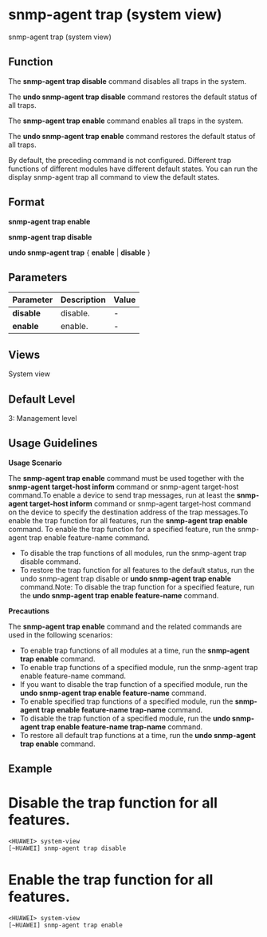 snmp-agent trap (system view)
=============================

snmp-agent trap (system view)

Function
--------



The **snmp-agent trap disable** command disables all traps in the system.

The **undo snmp-agent trap disable** command restores the default status of all traps.

The **snmp-agent trap enable** command enables all traps in the system.

The **undo snmp-agent trap enable** command restores the default status of all traps.



By default, the preceding command is not configured. Different trap functions of different modules have different default states. You can run the display snmp-agent trap all command to view the default states.


Format
------

**snmp-agent trap enable**

**snmp-agent trap disable**

**undo snmp-agent trap** { **enable** | **disable** }


Parameters
----------

| Parameter | Description | Value |
| --- | --- | --- |
| **disable** | disable. | - |
| **enable** | enable. | - |



Views
-----

System view


Default Level
-------------

3: Management level


Usage Guidelines
----------------

**Usage Scenario**

The **snmp-agent trap enable** command must be used together with the **snmp-agent target-host inform** command or snmp-agent target-host command.To enable a device to send trap messages, run at least the **snmp-agent target-host inform** command or snmp-agent target-host command on the device to specify the destination address of the trap messages.To enable the trap function for all features, run the **snmp-agent trap enable** command. To enable the trap function for a specified feature, run the snmp-agent trap enable feature-name command.

* To disable the trap functions of all modules, run the snmp-agent trap disable command.
* To restore the trap function for all features to the default status, run the undo snmp-agent trap disable or **undo snmp-agent trap enable** command.Note: To disable the trap function for a specified feature, run the **undo snmp-agent trap enable feature-name** command.

**Precautions**

The **snmp-agent trap enable** command and the related commands are used in the following scenarios:

* To enable trap functions of all modules at a time, run the **snmp-agent trap enable** command.
* To enable trap functions of a specified module, run the snmp-agent trap enable feature-name command.
* If you want to disable the trap function of a specified module, run the **undo snmp-agent trap enable feature-name** command.
* To enable specified trap functions of a specified module, run the **snmp-agent trap enable feature-name trap-name** command.
* To disable the trap function of a specified module, run the **undo snmp-agent trap enable feature-name trap-name** command.
* To restore all default trap functions at a time, run the **undo snmp-agent trap enable** command.

Example
-------

# Disable the trap function for all features.
```
<HUAWEI> system-view
[~HUAWEI] snmp-agent trap disable

```

# Enable the trap function for all features.
```
<HUAWEI> system-view
[~HUAWEI] snmp-agent trap enable

```